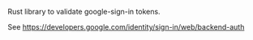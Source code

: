 Rust library to validate google-sign-in tokens.

See https://developers.google.com/identity/sign-in/web/backend-auth
